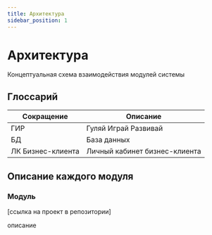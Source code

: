 ```yaml
---
title: Архитектура
sidebar_position: 1
---
```


# Архитектура

Концептуальная схема взаимодействия модулей системы 

## Глоссарий 

| Сокращение | Описание     |
| -------- | ------- | 
| ГИР |	Гуляй Играй Развивай |	
| БД |	База данных|	
| ЛК Бизнес-клиента |	Личный кабинет бизнес-клиента|	

## Описание каждого модуля

### Модуль
[ссылка на проект в репозитории]

описание

